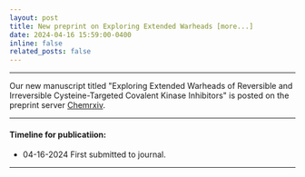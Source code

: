 ```yaml
---
layout: post
title: New preprint on Exploring Extended Warheads [more...]
date: 2024-04-16 15:59:00-0400
inline: false
related_posts: false
---
```

__________________________________________________________________________________
Our new manuscript titled "Exploring Extended Warheads of Reversible and Irreversible Cysteine-Targeted Covalent Kinase Inhibitors" is posted on the preprint server [Chemrxiv](https://chemrxiv.org/engage/chemrxiv/article-details/6622898a418a5379b0325b80).

***

#### Timeline for publicatiion:

<ul>
    <li>04-16-2024 First submitted to journal.</li>


</ul>


***
